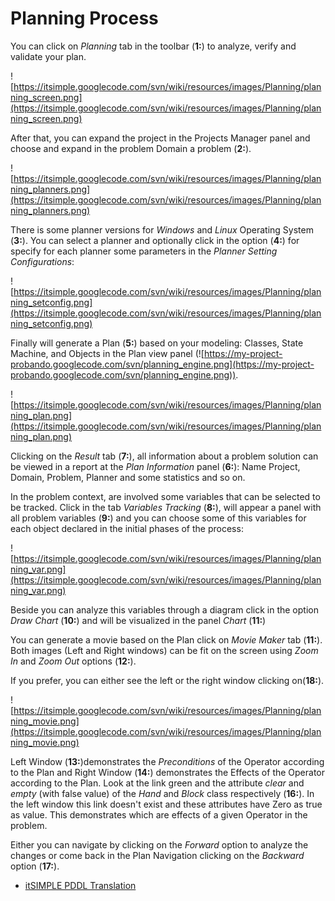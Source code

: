 # Planning Process #

You can click on _Planning_ tab in the toolbar (**1:**) to analyze, verify and validate your plan.

![https://itsimple.googlecode.com/svn/wiki/resources/images/Planning/planning_screen.png](https://itsimple.googlecode.com/svn/wiki/resources/images/Planning/planning_screen.png)


After that, you can expand the project in the Projects Manager panel and  choose and  expand  in the problem Domain a problem (**2:**).

![https://itsimple.googlecode.com/svn/wiki/resources/images/Planning/planning_planners.png](https://itsimple.googlecode.com/svn/wiki/resources/images/Planning/planning_planners.png)

There is some planner versions for _Windows_ and _Linux_ Operating System (**3:**).
You can select a planner and optionally click in the option (**4:**) for specify for each planner some parameters in the _Planner Setting Configurations_:

![https://itsimple.googlecode.com/svn/wiki/resources/images/Planning/planning_setconfig.png](https://itsimple.googlecode.com/svn/wiki/resources/images/Planning/planning_setconfig.png)

Finally will generate a Plan (**5:**) based on your modeling: Classes, State Machine, and Objects in the Plan view panel (![https://my-project-probando.googlecode.com/svn/planning_engine.png](https://my-project-probando.googlecode.com/svn/planning_engine.png)).

![https://itsimple.googlecode.com/svn/wiki/resources/images/Planning/planning_plan.png](https://itsimple.googlecode.com/svn/wiki/resources/images/Planning/planning_plan.png)

Clicking on the _Result_ tab (**7:**), all information about a problem solution can be viewed in a report at the _Plan Information_ panel (**6:**): Name Project, Domain, Problem, Planner and some statistics and so on.

In the problem context, are involved some variables that can be selected to be tracked.
Click in the tab _Variables Tracking_ (**8:**), will appear a panel with all problem variables (**9:**) and you can choose some of this  variables for each object  declared in the initial phases of the process:

![https://itsimple.googlecode.com/svn/wiki/resources/images/Planning/planning_var.png](https://itsimple.googlecode.com/svn/wiki/resources/images/Planning/planning_var.png)

Beside you can analyze this variables through a diagram click in the option _Draw Chart_ (**10:**) and will be visualized in the panel _Chart_ (**11:**)

You can generate a movie based on the Plan click on _Movie Maker_ tab (**11:**). Both images (Left and Right windows) can be fit on the screen using _Zoom In_ and _Zoom Out_ options (**12:**).

If you prefer, you can either see the left or the right window clicking on(**18:**).

![https://itsimple.googlecode.com/svn/wiki/resources/images/Planning/planning_movie.png](https://itsimple.googlecode.com/svn/wiki/resources/images/Planning/planning_movie.png)

Left Window (**13:**)demonstrates the  _Preconditions_ of the Operator according to the Plan and Right Window (**14:**) demonstrates the Effects of the Operator according to the Plan. Look at the link green and the attribute _clear_ and _empty_ (with false value) of the _Hand_ and _Block_ class respectively (**16:**). In the left window this link doesn't exist and these attributes have Zero as true as value. This demonstrates which are effects of a given Operator in the problem.

Either you can navigate by clicking on the _Forward_ option to analyze the changes or come back in the Plan Navigation clicking on the _Backward_ option (**17:**).

  * [itSIMPLE PDDL Translation](PDDL.md)